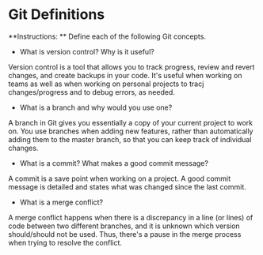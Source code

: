 # Git Definitions

**Instructions: ** Define each of the following Git concepts.

* What is version control?  Why is it useful?

Version control is a tool that allows you to track progress, review and revert changes, and create backups in your code. It's useful when working on teams as well as when working on personal projects to tracj changes/progress and to debug errors, as needed.

* What is a branch and why would you use one?

A branch in Git gives you essentially a copy of your current project to work on. You use branches when adding new features, rather than automatically adding them to the master branch, so that you can keep track of individual changes.

* What is a commit? What makes a good commit message?

A commit is a save point when working on a project. A good commit message is detailed and states what was changed since the last commit.

* What is a merge conflict?

A merge conflict happens when there is a discrepancy in a line (or lines) of code between two different branches, and it is unknown which version should/should not be used. Thus, there's a pause in the merge process when trying to resolve the conflict.